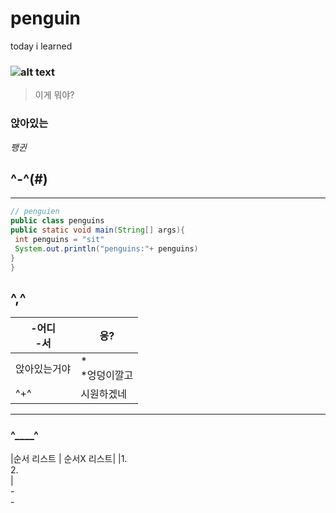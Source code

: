 # penguin
today i learned
###  ![alt text](https://www.markdownguide.org/assets/images/tux.png)
> 이게 뭐야?
 ###  앉아있는
 *팽귄* 
## ^-^(#) 
---

```java
// penguien
public class penguins
public static void main(String[] args){
 int penguins = "sit"
 System.out.println("penguins:"+ penguins)
}
} 
```
## ^,^

| -어디<br /> -서 <br />   |       응?        |
| ------ | ------------------------- |
|앉아있는거야 |  *<br />*엉덩이깔고 |
|^+^   | 시원하겠네|




---
### ^____^
|순서 리스트 | 순서X 리스트|
|1.<br /> 2. <br />|<br />-<br />-
#
